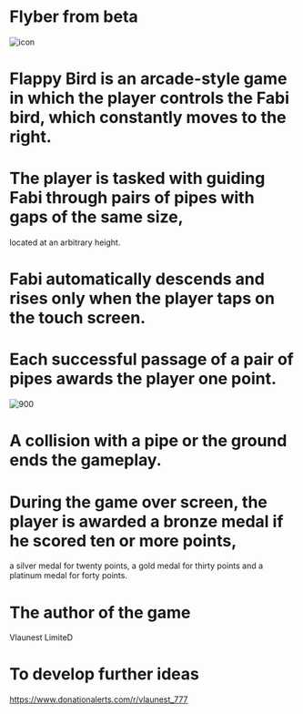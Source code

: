 # Flyber from beta
![icon](https://github.com/Vlaunest777/Flyber/assets/143882217/114fecdb-65f9-4e1a-9054-0a70ab8385f3)

# Flappy Bird is an arcade-style game in which the player controls the Fabi bird, which constantly moves to the right. 

# The player is tasked with guiding Fabi through pairs of pipes with gaps of the same size, 
located at an arbitrary height. 

# Fabi automatically descends and rises only when the player taps on the touch screen. 

# Each successful passage of a pair of pipes awards the player one point. 
![900](https://github.com/Vlaunest777/Flyber/assets/143882217/35ad0c40-fb27-41cb-8e92-03a18df4d84a)

# A collision with a pipe or the ground ends the gameplay. 

# During the game over screen, the player is awarded a bronze medal if he scored ten or more points, 
a silver medal for twenty points, a gold medal for thirty points and a platinum medal for forty points.

# The author of the game
Vlaunest LimiteD

# To develop further ideas
https://www.donationalerts.com/r/vlaunest_777
